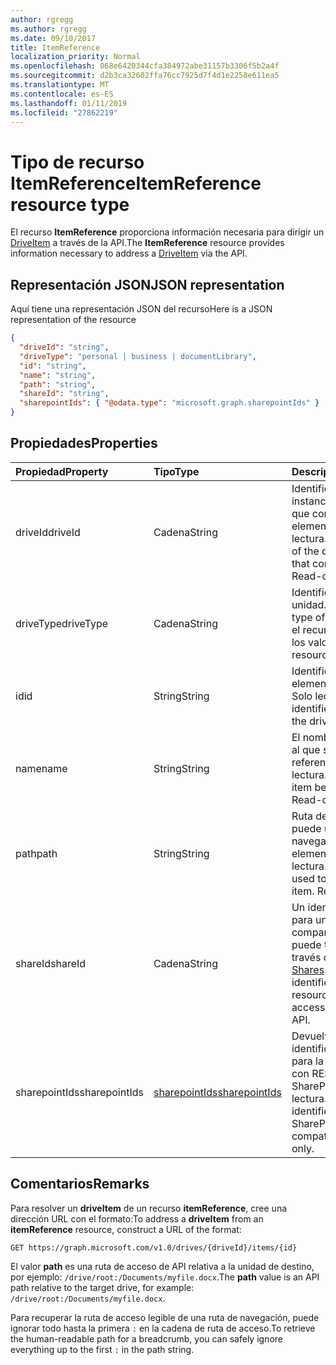 ```yaml
---
author: rgregg
ms.author: rgregg
ms.date: 09/10/2017
title: ItemReference
localization_priority: Normal
ms.openlocfilehash: 068e6420344cfa384972abe31157b3306f5b2a4f
ms.sourcegitcommit: d2b3ca32602ffa76cc7925d7f4d1e2258e611ea5
ms.translationtype: MT
ms.contentlocale: es-ES
ms.lasthandoff: 01/11/2019
ms.locfileid: "27862219"
---
```

# <a name="itemreference-resource-type"></a><span data-ttu-id="40bb3-102">Tipo de recurso ItemReference</span><span class="sxs-lookup"><span data-stu-id="40bb3-102">ItemReference resource type</span></span>

<span data-ttu-id="40bb3-103">El recurso **ItemReference** proporciona información necesaria para dirigir un [DriveItem](driveitem.md) a través de la API.</span><span class="sxs-lookup"><span data-stu-id="40bb3-103">The **ItemReference** resource provides information necessary to address a [DriveItem](driveitem.md) via the API.</span></span>

## <a name="json-representation"></a><span data-ttu-id="40bb3-104">Representación JSON</span><span class="sxs-lookup"><span data-stu-id="40bb3-104">JSON representation</span></span>

<span data-ttu-id="40bb3-105">Aquí tiene una representación JSON del recurso</span><span class="sxs-lookup"><span data-stu-id="40bb3-105">Here is a JSON representation of the resource</span></span>

<!-- {
  "blockType": "resource",
  "optionalProperties": [ "path", "shareId", "sharepointIds" ],
  "@odata.type": "microsoft.graph.itemReference"
}-->

```json
{
  "driveId": "string",
  "driveType": "personal | business | documentLibrary",
  "id": "string",
  "name": "string",
  "path": "string",
  "shareId": "string",
  "sharepointIds": { "@odata.type": "microsoft.graph.sharepointIds" }
}
```

## <a name="properties"></a><span data-ttu-id="40bb3-106">Propiedades</span><span class="sxs-lookup"><span data-stu-id="40bb3-106">Properties</span></span>

| <span data-ttu-id="40bb3-107">Propiedad</span><span class="sxs-lookup"><span data-stu-id="40bb3-107">Property</span></span>      | <span data-ttu-id="40bb3-108">Tipo</span><span class="sxs-lookup"><span data-stu-id="40bb3-108">Type</span></span>              | <span data-ttu-id="40bb3-109">Descripción</span><span class="sxs-lookup"><span data-stu-id="40bb3-109">Description</span></span>
|:--------------|:------------------|:-----------------------------------------
| <span data-ttu-id="40bb3-110">driveId</span><span class="sxs-lookup"><span data-stu-id="40bb3-110">driveId</span></span>       | <span data-ttu-id="40bb3-111">Cadena</span><span class="sxs-lookup"><span data-stu-id="40bb3-111">String</span></span>            | <span data-ttu-id="40bb3-p101">Identificador único de la instancia de la unidad que contiene el elemento. Solo lectura.</span><span class="sxs-lookup"><span data-stu-id="40bb3-p101">Unique identifier of the drive instance that contains the item. Read-only.</span></span>
| <span data-ttu-id="40bb3-114">driveType</span><span class="sxs-lookup"><span data-stu-id="40bb3-114">driveType</span></span>     | <span data-ttu-id="40bb3-115">Cadena</span><span class="sxs-lookup"><span data-stu-id="40bb3-115">String</span></span>            | <span data-ttu-id="40bb3-116">Identifica el tipo de unidad.</span><span class="sxs-lookup"><span data-stu-id="40bb3-116">Identifies the type of drive.</span></span> <span data-ttu-id="40bb3-117">Consulte el recurso [drive][] para ver los valores.</span><span class="sxs-lookup"><span data-stu-id="40bb3-117">See [drive][] resource for values.</span></span>
| <span data-ttu-id="40bb3-118">id</span><span class="sxs-lookup"><span data-stu-id="40bb3-118">id</span></span>            | <span data-ttu-id="40bb3-119">String</span><span class="sxs-lookup"><span data-stu-id="40bb3-119">String</span></span>            | <span data-ttu-id="40bb3-p103">Identificador único del elemento en la unidad. Solo lectura.</span><span class="sxs-lookup"><span data-stu-id="40bb3-p103">Unique identifier of the item in the drive. Read-only.</span></span>
| <span data-ttu-id="40bb3-122">name</span><span class="sxs-lookup"><span data-stu-id="40bb3-122">name</span></span>          | <span data-ttu-id="40bb3-123">String</span><span class="sxs-lookup"><span data-stu-id="40bb3-123">String</span></span>            | <span data-ttu-id="40bb3-p104">El nombre del elemento al que se hace referencia. Solo lectura.</span><span class="sxs-lookup"><span data-stu-id="40bb3-p104">The name of the item being referenced. Read-only.</span></span>
| <span data-ttu-id="40bb3-126">path</span><span class="sxs-lookup"><span data-stu-id="40bb3-126">path</span></span>          | <span data-ttu-id="40bb3-127">String</span><span class="sxs-lookup"><span data-stu-id="40bb3-127">String</span></span>            | <span data-ttu-id="40bb3-p105">Ruta de acceso que se puede usar para navegar hasta el elemento. Solo lectura.</span><span class="sxs-lookup"><span data-stu-id="40bb3-p105">Path that can be used to navigate to the item. Read-only.</span></span>
| <span data-ttu-id="40bb3-130">shareId</span><span class="sxs-lookup"><span data-stu-id="40bb3-130">shareId</span></span>       | <span data-ttu-id="40bb3-131">Cadena</span><span class="sxs-lookup"><span data-stu-id="40bb3-131">String</span></span>            | <span data-ttu-id="40bb3-132">Un identificador único para un recurso compartido al que se puede tener acceso a través de la API [Shares][].</span><span class="sxs-lookup"><span data-stu-id="40bb3-132">A unique identifier for a shared resource that can be accessed via the [Shares][] API.</span></span>
| <span data-ttu-id="40bb3-133">sharepointIds</span><span class="sxs-lookup"><span data-stu-id="40bb3-133">sharepointIds</span></span> | <span data-ttu-id="40bb3-134">[sharepointIds][]</span><span class="sxs-lookup"><span data-stu-id="40bb3-134">[sharepointIds][]</span></span> | <span data-ttu-id="40bb3-p106">Devuelve los identificadores útiles para la compatibilidad con REST de SharePoint. Solo lectura.</span><span class="sxs-lookup"><span data-stu-id="40bb3-p106">Returns identifiers useful for SharePoint REST compatibility. Read-only.</span></span>

[drive]: ../resources/drive.md
[sharepointIds]: ../resources/sharepointids.md
[Shares]: ../api/shares-get.md

## <a name="remarks"></a><span data-ttu-id="40bb3-140">Comentarios</span><span class="sxs-lookup"><span data-stu-id="40bb3-140">Remarks</span></span>

<span data-ttu-id="40bb3-141">Para resolver un **driveItem** de un recurso **itemReference**, cree una dirección URL con el formato:</span><span class="sxs-lookup"><span data-stu-id="40bb3-141">To address a **driveItem** from an **itemReference** resource, construct a URL of the format:</span></span>

```http
GET https://graph.microsoft.com/v1.0/drives/{driveId}/items/{id}
```

<span data-ttu-id="40bb3-142">El valor **path** es una ruta de acceso de API relativa a la unidad de destino, por ejemplo: `/drive/root:/Documents/myfile.docx`.</span><span class="sxs-lookup"><span data-stu-id="40bb3-142">The **path** value is an API path relative to the target drive, for example: `/drive/root:/Documents/myfile.docx`.</span></span>

<span data-ttu-id="40bb3-143">Para recuperar la ruta de acceso legible de una ruta de navegación, puede ignorar todo hasta la primera `:` en la cadena de ruta de acceso.</span><span class="sxs-lookup"><span data-stu-id="40bb3-143">To retrieve the human-readable path for a breadcrumb, you can safely ignore everything up to the first `:` in the path string.</span></span>

<!-- uuid: 8fcb5dbc-d5aa-4681-8e31-b001d5168d79
2015-10-25 14:57:30 UTC -->
<!-- {
  "type": "#page.annotation",
  "description": "ItemReference returns a pointer to another item.",
  "section": "documentation",
  "suppressions": [
    "Warning: /api-reference/v1.0/resources/itemreference.md:
      Found potential enums in resource example that weren't defined in a table:(personal,business,documentLibrary) are in resource, but () are in table"
  ],
  "tocPath": "Resources/ItemReference"
} -->
